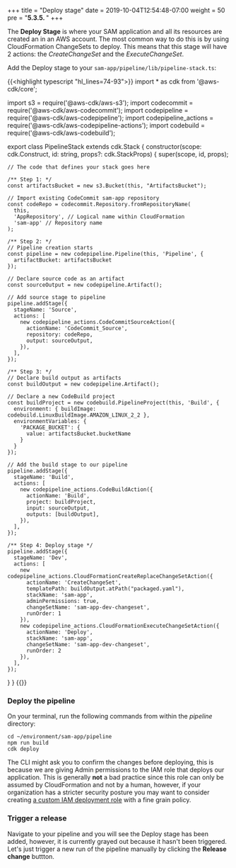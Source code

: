 +++
title = "Deploy stage"
date = 2019-10-04T12:54:48-07:00
weight = 50
pre = "<b>5.3.5. </b>"
+++

The **Deploy Stage** is where your SAM application and all its resources are created an in an AWS account. The most common way to do this is by using CloudFormation ChangeSets to deploy. This means that this stage will have 2 actions: the _CreateChangeSet_ and the _ExecuteChangeSet_.

Add the Deploy stage to your `sam-app/pipeline/lib/pipeline-stack.ts`:

{{<highlight typescript "hl_lines=74-93">}} 
import * as cdk from '@aws-cdk/core';

import s3 = require('@aws-cdk/aws-s3');
import codecommit = require('@aws-cdk/aws-codecommit');
import codepipeline = require('@aws-cdk/aws-codepipeline');
import codepipeline_actions = require('@aws-cdk/aws-codepipeline-actions');
import codebuild = require('@aws-cdk/aws-codebuild');

export class PipelineStack extends cdk.Stack {
  constructor(scope: cdk.Construct, id: string, props?: cdk.StackProps) {
    super(scope, id, props);

    // The code that defines your stack goes here
    
    /** Step 1: */
    const artifactsBucket = new s3.Bucket(this, "ArtifactsBucket");
    
    // Import existing CodeCommit sam-app repository
    const codeRepo = codecommit.Repository.fromRepositoryName(
      this,
      'AppRepository', // Logical name within CloudFormation
      'sam-app' // Repository name
    );
    
    /** Step 2: */
    // Pipeline creation starts
    const pipeline = new codepipeline.Pipeline(this, 'Pipeline', {
      artifactBucket: artifactsBucket
    });
    
    // Declare source code as an artifact
    const sourceOutput = new codepipeline.Artifact();
    
    // Add source stage to pipeline
    pipeline.addStage({
      stageName: 'Source',
      actions: [
        new codepipeline_actions.CodeCommitSourceAction({
          actionName: 'CodeCommit_Source',
          repository: codeRepo,
          output: sourceOutput,
        }),
      ],
    });
    
    /** Step 3: */
    // Declare build output as artifacts
    const buildOutput = new codepipeline.Artifact();
    
    // Declare a new CodeBuild project
    const buildProject = new codebuild.PipelineProject(this, 'Build', {
      environment: { buildImage: codebuild.LinuxBuildImage.AMAZON_LINUX_2_2 },
      environmentVariables: {
        'PACKAGE_BUCKET': {
          value: artifactsBucket.bucketName
        }
      }
    });
    
    // Add the build stage to our pipeline
    pipeline.addStage({
      stageName: 'Build',
      actions: [
        new codepipeline_actions.CodeBuildAction({
          actionName: 'Build',
          project: buildProject,
          input: sourceOutput,
          outputs: [buildOutput],
        }),
      ],
    });
    
    /** Step 4: Deploy stage */
    pipeline.addStage({
      stageName: 'Dev',
      actions: [
        new codepipeline_actions.CloudFormationCreateReplaceChangeSetAction({
          actionName: 'CreateChangeSet',
          templatePath: buildOutput.atPath("packaged.yaml"),
          stackName: 'sam-app',
          adminPermissions: true,
          changeSetName: 'sam-app-dev-changeset',
          runOrder: 1
        }),
        new codepipeline_actions.CloudFormationExecuteChangeSetAction({
          actionName: 'Deploy',
          stackName: 'sam-app',
          changeSetName: 'sam-app-dev-changeset',
          runOrder: 2
        }),
      ],
    });

  }
}
{{</highlight>}}


### Deploy the pipeline

On your terminal, run the following commands from within the _pipeline_ directory:

```
cd ~/environment/sam-app/pipeline
npm run build
cdk deploy
```

The CLI might ask you to confirm the changes before deploying, this is because we are giving Admin permissions to the IAM role that deploys our application. This is generally **not** a bad practice since this role can only be assumed by CloudFormation and not by a human, however, if your organization has a stricter security posture you may want to consider creating [a custom IAM deployment role](https://docs.aws.amazon.com/cdk/api/latest/docs/@aws-cdk_aws-iam.Role.html) with a fine grain policy. 

### Trigger a release

Navigate to your pipeline and you will see the Deploy stage has been added, however, it is currently grayed out because it hasn't been triggered. Let's just trigger a new run of the pipeline manually by clicking the **Release change** buttton. 